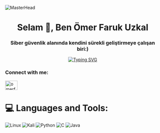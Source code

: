 ![MasterHead](https://github.com/user-attachments/assets/cf41139a-5ac4-4c13-a92d-ee42db45a2e4)

<h1 align="center">Selam 👋, Ben Ömer Faruk Uzkal</h1>
<h3 align="center">Siber güvenlik alanında kendini sürekli geliştirmeye çalışan biri:)</h3>
<div align="center">
 <a href="https://github.com/ofuzkal">
  <img src="https://readme-typing-svg.demolab.com?font=Fira+Code&size=28&duration=3000&pause=500&center=true&vCenter=true&width=435&lines=%e2%9c%a8+Ömer+Faruk+Uzkal+%e2%9c%a8;%f0%9f%93%9a+Siber+Güvenlik+%f0%9f%92%bb;Profilime+hoş+geldin+%f0%9f%91%80" alt="Typing SVG" />
 </a>
</div>



<h3 align="left">Connect with me:</h3>
<p align="left">
<a href="https://linkedin.com/in/omerfarukuzkal" target="blank"><img align="center" src="https://raw.githubusercontent.com/rahuldkjain/github-profile-readme-generator/master/src/images/icons/Social/linked-in-alt.svg" alt="omerfarukuzkal" height="30" width="40" /></a>
</p>



# 💻 Languages and Tools:

![Linux](https://img.shields.io/badge/Linux-FCC624?style=for-the-badge&logo=linux&logoColor=black)
![Kali](https://img.shields.io/badge/Kali-268BEE?style=for-the-badge&logo=kalilinux&logoColor=white)
![Python](https://img.shields.io/badge/python-3670A0?style=for-the-badge&logo=python&logoColor=ffdd54)
![C](https://img.shields.io/badge/c-%2300599C.svg?style=for-the-badge&logo=c&logoColor=white)
![Java](https://img.shields.io/badge/java-%23ED8B00.svg?style=for-the-badge&logo=openjdk&logoColor=white)
